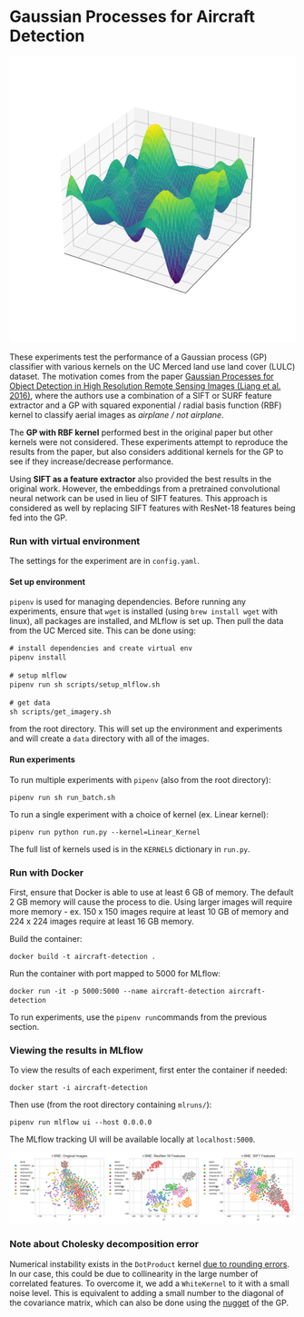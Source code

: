 # Gaussian Processes for Aircraft Detection


![](media/rbf_kernel.png)

These experiments test the performance of a Gaussian process (GP) classifier with various kernels on the UC Merced land use land cover (LULC) dataset. The motivation comes from the paper [Gaussian Processes for Object Detection in High Resolution Remote Sensing Images (Liang et al. 2016)](https://ieeexplore.ieee.org/document/7838284), where the authors use a combination of a SIFT or SURF feature extractor and a GP with squared exponential / radial basis function (RBF) kernel to classify aerial images as _airplane / not airplane_. 



The __GP with RBF kernel__ performed best in the original paper but other kernels were not considered. These experiments attempt to reproduce the results from the paper, but also considers additional kernels for the GP to see if they increase/decrease performance. 

Using __SIFT as a feature extractor__ also provided the best results in the original work. However, the embeddings from a pretrained convolutional neural network can be used in lieu of SIFT features. This approach is considered as well by replacing SIFT features with ResNet-18 features being fed into the GP. 



### Run with virtual environment
The settings for the experiment are in `config.yaml`.

#### Set up environment
`pipenv` is used for managing dependencies. Before running any experiments, ensure that `wget` is installed (using `brew install wget` with linux), all packages are installed, and MLflow is set up. Then pull the data from the UC Merced site. This can be done using:


```
# install dependencies and create virtual env
pipenv install 

# setup mlflow
pipenv run sh scripts/setup_mlflow.sh

# get data
sh scripts/get_imagery.sh
```

from the root directory. This will set up the environment and experiments and will create a `data` directory with all of the images.

#### Run experiments
To run multiple experiments with `pipenv` (also from the root directory):

```
pipenv run sh run_batch.sh
```

To run a single experiment with a choice of kernel (ex. Linear kernel):

```
pipenv run python run.py --kernel=Linear_Kernel
```

The full list of kernels used is in the `KERNELS` dictionary in `run.py`.

### Run with Docker

First, ensure that Docker is able to use at least 6 GB of memory. The default 2 GB memory will cause the process to die. Using larger images will require more memory - ex. 150 x 150 images require at least 10 GB of memory and 224 x 224 images require at least 16 GB memory.

Build the container:


```
docker build -t aircraft-detection .
```

Run the container with port mapped to 5000 for MLflow:

```
docker run -it -p 5000:5000 --name aircraft-detection aircraft-detection
```

To run experiments, use the `pipenv run`commands from the previous section.

### Viewing the results in MLflow

To view the results of each experiment, first enter the container if needed:

```
docker start -i aircraft-detection
```

Then use (from the root directory containing `mlruns/`):

```
pipenv run mlflow ui --host 0.0.0.0
```

The MLflow tracking UI will be available locally at `localhost:5000`.

![](media/tsne.png)

### Note about Cholesky decomposition error

Numerical instability exists in the `DotProduct` kernel [due to rounding errors](https://github.com/scikit-learn/scikit-learn/issues/8252). In our case, this could be due to collinearity in the large number of correlated features. To overcome it, we add a `WhiteKernel` to it with a small noise level. This is equivalent to adding a small number to the diagonal of the covariance matrix, which can also be done using the [nugget](https://stats.stackexchange.com/questions/324825/what-is-the-nugget-effect) of the GP.

